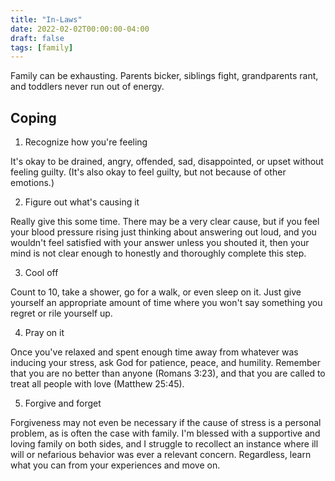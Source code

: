 ```yaml
---
title: "In-Laws"
date: 2022-02-02T00:00:00-04:00
draft: false
tags: [family]
---
```


Family can be exhausting. Parents bicker, siblings fight, grandparents rant,
and toddlers never run out of energy.

## Coping

1. Recognize how you're feeling

It's okay to be drained, angry, offended, sad, disappointed, or upset without
feeling guilty. (It's also okay to feel guilty, but not because of other
emotions.)

2. Figure out what's causing it

Really give this some time. There may be a very clear cause, but if you feel
your blood pressure rising just thinking about answering out loud, and you
wouldn't feel satisfied with your answer unless you shouted it, then your mind
is not clear enough to honestly and thoroughly complete this step.

3. Cool off

Count to 10, take a shower, go for a walk, or even sleep on it. Just give
yourself an appropriate amount of time where you won't say something you
regret or rile yourself up.

4. Pray on it

Once you've relaxed and spent enough time away from whatever was inducing your
stress, ask God for patience, peace, and humility. Remember that you are no
better than anyone (Romans 3:23), and that you are called to treat all people
with love (Matthew 25:45).

5. Forgive and forget

Forgiveness may not even be necessary if the cause of stress is a personal
problem, as is often the case with family. I'm blessed with a supportive and
loving family on both sides, and I struggle to recollect an instance where ill
will or nefarious behavior was ever a relevant concern. Regardless, learn what
you can from your experiences and move on.
